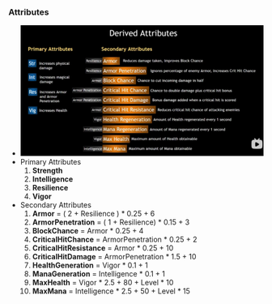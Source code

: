 ### Attributes
- ![alt text](image.png)
- Primary Attributes
  1. **Strength**
  2. **Intelligence**
  3. **Resilience**
  4. **Vigor**
- Secondary Attributes
  1. **Armor** = ( 2 + Resilience ) * 0.25 + 6
  2. **ArmorPenetration** = ( 1 + Resilience) * 0.15 + 3
  3. **BlockChance** = Armor * 0.25 + 4
  4. **CriticalHitChance** = ArmorPenetration * 0.25 + 2
  5. **CriticalHitResistance** = Armor * 0.25 + 10
  6. **CriticalHitDamage** = ArmorPenetration * 1.5 + 10
  7. **HealthGeneration** = Vigor * 0.1 + 1
  8. **ManaGeneration** = Intelligence * 0.1 + 1
  9. **MaxHealth** = Vigor * 2.5 + 80 + Level * 10
  10. **MaxMana** = Intelligence * 2.5 + 50 + Level * 15